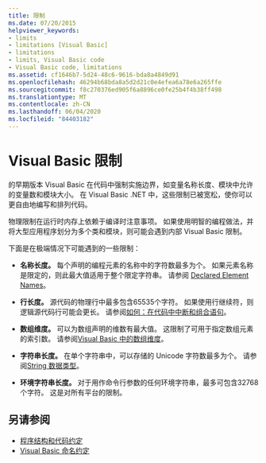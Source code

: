 ```yaml
---
title: 限制
ms.date: 07/20/2015
helpviewer_keywords:
- limits
- limitations [Visual Basic]
- limitations
- limits, Visual Basic code
- Visual Basic code, limitations
ms.assetid: cf1646b7-5d24-48c6-9616-bda8a4849d91
ms.openlocfilehash: 46294b68bda8a5d2d21c0e4efea6a78e6a265ffe
ms.sourcegitcommit: f8c270376ed905f6a8896ce0fe25b4f4b38ff498
ms.translationtype: MT
ms.contentlocale: zh-CN
ms.lasthandoff: 06/04/2020
ms.locfileid: "84403182"
---
```

# <a name="visual-basic-limitations"></a>Visual Basic 限制
的早期版本 Visual Basic 在代码中强制实施边界，如变量名称长度、模块中允许的变量数和模块大小。 在 Visual Basic .NET 中，这些限制已被宽松，使你可以更自由地编写和排列代码。  
  
 物理限制在运行时内存上依赖于编译时注意事项。 如果使用明智的编程做法，并将大型应用程序划分为多个类和模块，则可能会遇到内部 Visual Basic 限制。  
  
 下面是在极端情况下可能遇到的一些限制：  
  
- **名称长度。** 每个声明的编程元素的名称中的字符数最多为个。 如果元素名称是限定的，则此最大值适用于整个限定字符串。 请参阅 [Declared Element Names](../language-features/declared-elements/declared-element-names.md)。  
  
- **行长度。** 源代码的物理行中最多包含65535个字符。 如果使用行继续符，则逻辑源代码行可能会更长。 请参阅[如何：在代码中中断和组合语句](how-to-break-and-combine-statements-in-code.md)。  
  
- **数组维度。** 可以为数组声明的维数有最大值。 这限制了可用于指定数组元素的索引数。 请参阅[Visual Basic 中的数组维度](../language-features/arrays/array-dimensions.md)。  
  
- **字符串长度。** 在单个字符串中，可以存储的 Unicode 字符数最多为个。 请参阅[String 数据类型](../../language-reference/data-types/string-data-type.md)。  
  
- **环境字符串长度。** 对于用作命令行参数的任何环境字符串，最多可包含32768个字符。 这是对所有平台的限制。  
  
## <a name="see-also"></a>另请参阅

- [程序结构和代码约定](program-structure-and-code-conventions.md)
- [Visual Basic 命名约定](naming-conventions.md)
